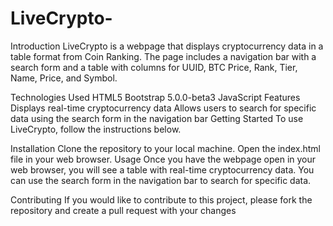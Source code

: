 # LiveCrypto-
Introduction
LiveCrypto is a webpage that displays cryptocurrency data in a table format from Coin Ranking. The page includes a navigation bar with a search form and a table with columns for UUID, BTC Price, Rank, Tier, Name, Price, and Symbol.

Technologies Used
HTML5
Bootstrap 5.0.0-beta3
JavaScript
Features
Displays real-time cryptocurrency data
Allows users to search for specific data using the search form in the navigation bar
Getting Started
To use LiveCrypto, follow the instructions below.

Installation
Clone the repository to your local machine.
Open the index.html file in your web browser.
Usage
Once you have the webpage open in your web browser, you will see a table with real-time cryptocurrency data. You can use the search form in the navigation bar to search for specific data.

Contributing
If you would like to contribute to this project, please fork the repository and create a pull request with your changes

